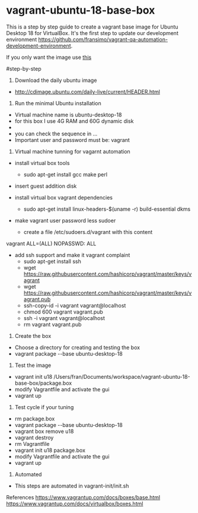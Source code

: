 # vagrant-ubuntu-18-base-box

This is a step by step guide to create a vagrant base image for Ubuntu Desktop 18 for VirtualBox.
It's the first step to update our development environment https://github.com/fransimo/vagrant-qa-automation-development-environment.

If you only want the image use [this](ready-to-use/README.md) 

#step-by-step
1. Download the daily ubuntu image
- http://cdimage.ubuntu.com/daily-live/current/HEADER.html

1. Run the minimal Ubuntu installation
- Virtual machine name is ubuntu-desktop-18 
- for this box I use 4G RAM and 60G dynamic disk
- 
- you can check the sequence in ...
- Important
	user and password must be: vagrant

1. Virtual machine tunning for vagarnt automation
- install virtual box tools
  - sudo apt-get install gcc make perl

- insert guest addition disk

- install virtual box vagrant dependencies
  - sudo apt-get install linux-headers-$(uname -r) build-essential dkms

- make vagrant user password less sudoer
  - create a file /etc/sudoers.d/vagrant with this content

vagrant ALL=(ALL) NOPASSWD: ALL

- add ssh support and make it vagrant complaint
  - sudo apt-get install ssh
  - wget https://raw.githubusercontent.com/hashicorp/vagrant/master/keys/vagrant
  - wget https://raw.githubusercontent.com/hashicorp/vagrant/master/keys/vagrant.pub
  - ssh-copy-id -i vagrant vagrant@localhost
  - chmod 600 vagrant vagrant.pub 
  - ssh -i vagrant vagrant@localhost
  - rm vagrant vagrant.pub 

1. Create the box
- Choose a directory for creating and testing the box
- vagrant package --base ubuntu-desktop-18 

1. Test the image
- vagrant init u18 /Users/fran/Documents/workspace/vagrant-ubuntu-18-base-box/package.box
- modify Vagrantfile and activate the gui
- vagrant up

1. Test cycle if your tuning
- rm package.box
- vagrant package --base ubuntu-desktop-18 
- vagrant box remove u18
- vagrant destroy
- rm Vagrantfile
- vagrant init u18 package.box
- modify Vagrantfile and activate the gui
- vagrant up

1. Automated
- This steps are automated in vagrant-init/init.sh

References
https://www.vagrantup.com/docs/boxes/base.html
https://www.vagrantup.com/docs/virtualbox/boxes.html
